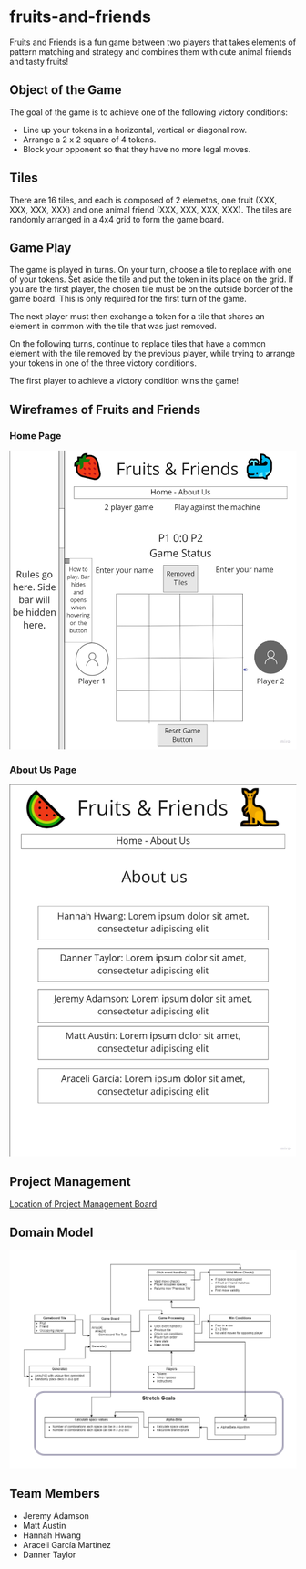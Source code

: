 # fruits-and-friends

Fruits and Friends is a fun game between two players that takes elements of pattern matching and strategy and combines them with cute animal friends and tasty fruits!

## Object of the Game

The goal of the game is to achieve one of the following victory conditions:

- Line up your tokens in a horizontal, vertical or diagonal row.
- Arrange a 2 x 2 square of 4 tokens.
- Block your opponent so that they have no more legal moves.

## Tiles

There are 16 tiles, and each is composed of 2 elemetns, one fruit (XXX, XXX, XXX, XXX) and one animal friend (XXX, XXX, XXX, XXX). The tiles are randomly arranged in a 4x4 grid to form the game board.

## Game Play

The game is played in turns. On your turn, choose a tile to replace with one of your tokens. Set aside the tile and put the token in its place on the grid. If you are the first player, the chosen tile must be on the outside border of the game board. This is only required for the first turn of the game.

The next player must then exchange a token for a tile that shares an element in common with the tile that was just removed.

On the following turns, continue to replace tiles that have a common element with the tile removed by the previous player, while trying to arrange your tokens in one of the three victory conditions.

The first player to achieve a victory condition wins the game!

## Wireframes of Fruits and Friends

### Home Page

![Home page wireframe](img/Home-Page.jpg)

### About Us Page

![About Us page wireframe](img/About-Us-Page.jpg)

## Project Management

[Location of Project Management Board](https://github.com/orgs/knights-of-the-project-table/projects/1)

## Domain Model

![Domain Model of Fruits and Friends](img/Domain-Model.png)

## Team Members

- Jeremy Adamson
- Matt Austin
- Hannah Hwang
- Araceli García Martínez
- Danner Taylor
